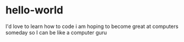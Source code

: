 # hello-world
I'd love to learn how to code
i am hoping to become great at computers someday
so I can be like a computer guru
